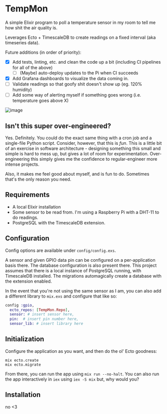 # TempMon

A simple Elixir program to poll a temperature sensor in my room
to tell me how shit the air quality is.

Leverages Ecto + TimescaleDB to create readings on a fixed interval (aka timeseries data).

Future additions (in order of priority): 

- [x] Add tests, linting, etc. and clean the code up a bit (including CI pipelines for all of the above)
  - [ ] (Maybe) auto-deploy updates to the Pi when CI succeeds 
- [x] Add Grafana dashboards to visualize the data coming in.
- [ ] Validate readings so that goofy shit doesn't show up (eg. 120% humidity)
- [ ] Add some way of alerting myself if something goes wrong (i.e. temperature goes above X)

![image](https://user-images.githubusercontent.com/73316809/230794040-8c725e3a-1720-4a32-b08c-08e7fe8b20b7.png)

## Isn't this super over-engineered?

Yes. Definitely. You could do the exact same thing with a cron job and a single-file Python script. Consider,
however, that this is *fun*. This is a little bit of an exercise in software architecture -
designing something this small and simple is hard to mess up, but gives a lot of room for experimentation.
Over-engineering this simply gives me the confidence to regular-engineer more intense projects.

Also, it makes me feel good about myself, and is fun to do. Sometimes that's the only reason you need.

## Requirements

- A local Elixir installation
- Some sensor to be read from. I'm using a Raspberry Pi with a DHT-11 to do readings.
- PostgreSQL with the TimescaleDB extension.

## Configuration

Config options are available under `config/config.exs`. 

A sensor and given GPIO data pin can be configured on a per-application basis there.
The database configuration is also present there. This project assumes that there is a local instance of PostgreSQL
running, with TimescaleDB installed. The migrations automagically create a database with the extension enabled.

In the event that you're not using the same sensor as I am, you can also add a different library to `mix.exs`
and configure that like so:

```elixir
config :gpio,
  ecto_repos: [TempMon.Repo],
  sensor: # insert sensor here,
  pin:  # insert pin number here,
  sensor_lib: # insert library here
```

## Initialization

Configure the application as you want, and then do the ol' Ecto goodness:

```shell
mix ecto.create
mix ecto.migrate
```

From there, you can run the app using `mix run --no-halt`. You can also run the app interactively
in `iex` using `iex -S mix` but, why would you?

## Installation

no <3

